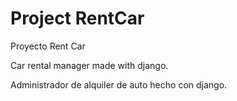 # Project RentCar
Proyecto Rent Car

Car rental manager made with django.    

Administrador de alquiler de auto hecho con django.

